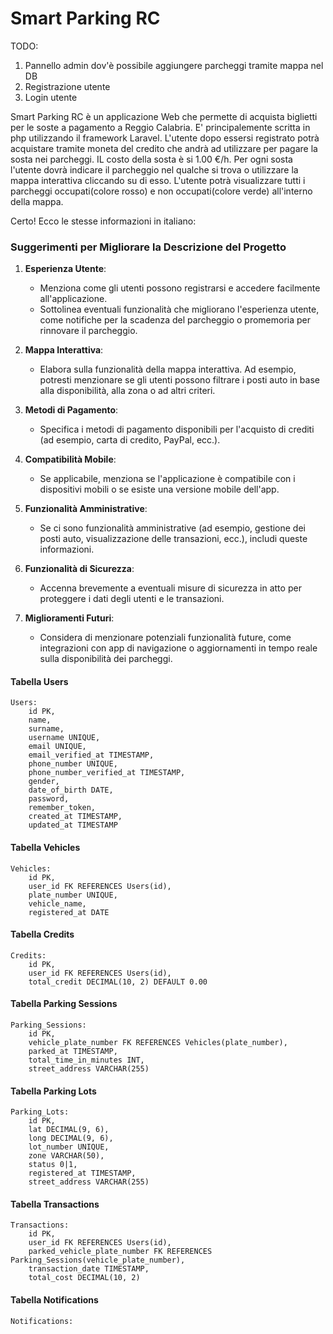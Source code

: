 # Smart Parking RC

TODO:

1. Pannello admin dov'è possibile aggiungere parcheggi tramite mappa nel DB
2. Registrazione utente
3. Login utente

Smart Parking RC è un applicazione Web che permette di acquista biglietti per le soste a pagamento a Reggio Calabria.
E' principalemente scritta in php utilizzando il framework Laravel.
L'utente dopo essersi registrato potrà acquistare tramite moneta del credito che andrà ad utilizzare per pagare la sosta nei parcheggi.
IL costo della sosta è si 1.00 €/h.
Per ogni sosta l'utente dovrà indicare il parcheggio nel qualche si trova o utilizzare la mappa interattiva cliccando su di esso.
L'utente potrà visualizzare tutti i parcheggi occupati(colore rosso) e non occupati(colore verde) all'interno della mappa.

Certo! Ecco le stesse informazioni in italiano:

### Suggerimenti per Migliorare la Descrizione del Progetto

1. **Esperienza Utente**:

    - Menziona come gli utenti possono registrarsi e accedere facilmente all'applicazione.
    - Sottolinea eventuali funzionalità che migliorano l'esperienza utente, come notifiche per la scadenza del parcheggio o promemoria per rinnovare il parcheggio.

2. **Mappa Interattiva**:

    - Elabora sulla funzionalità della mappa interattiva. Ad esempio, potresti menzionare se gli utenti possono filtrare i posti auto in base alla disponibilità, alla zona o ad altri criteri.

3. **Metodi di Pagamento**:

    - Specifica i metodi di pagamento disponibili per l'acquisto di crediti (ad esempio, carta di credito, PayPal, ecc.).

4. **Compatibilità Mobile**:

    - Se applicabile, menziona se l'applicazione è compatibile con i dispositivi mobili o se esiste una versione mobile dell'app.

5. **Funzionalità Amministrative**:

    - Se ci sono funzionalità amministrative (ad esempio, gestione dei posti auto, visualizzazione delle transazioni, ecc.), includi queste informazioni.

6. **Funzionalità di Sicurezza**:

    - Accenna brevemente a eventuali misure di sicurezza in atto per proteggere i dati degli utenti e le transazioni.

7. **Miglioramenti Futuri**:
    - Considera di menzionare potenziali funzionalità future, come integrazioni con app di navigazione o aggiornamenti in tempo reale sulla disponibilità dei parcheggi.

#### Tabella Users

```plaintext
Users:
    id PK,
    name,
    surname,
    username UNIQUE,
    email UNIQUE,
    email_verified_at TIMESTAMP,
    phone_number UNIQUE,
    phone_number_verified_at TIMESTAMP,
    gender,
    date_of_birth DATE,
    password,
    remember_token,
    created_at TIMESTAMP,
    updated_at TIMESTAMP
```

#### Tabella Vehicles

```plaintext
Vehicles:
    id PK,
    user_id FK REFERENCES Users(id),
    plate_number UNIQUE,
    vehicle_name,
    registered_at DATE
```

#### Tabella Credits

```plaintext
Credits:
    id PK,
    user_id FK REFERENCES Users(id),
    total_credit DECIMAL(10, 2) DEFAULT 0.00
```

#### Tabella Parking Sessions

```plaintext
Parking_Sessions:
    id PK,
    vehicle_plate_number FK REFERENCES Vehicles(plate_number),
    parked_at TIMESTAMP,
    total_time_in_minutes INT,
    street_address VARCHAR(255)
```

#### Tabella Parking Lots

```plaintext
Parking_Lots:
    id PK,
    lat DECIMAL(9, 6),
    long DECIMAL(9, 6),
    lot_number UNIQUE,
    zone VARCHAR(50),
    status 0|1,
    registered_at TIMESTAMP,
    street_address VARCHAR(255)
```

#### Tabella Transactions

```plaintext
Transactions:
    id PK,
    user_id FK REFERENCES Users(id),
    parked_vehicle_plate_number FK REFERENCES Parking_Sessions(vehicle_plate_number),
    transaction_date TIMESTAMP,
    total_cost DECIMAL(10, 2)
```

#### Tabella Notifications

```plaintext
Notifications:

```
